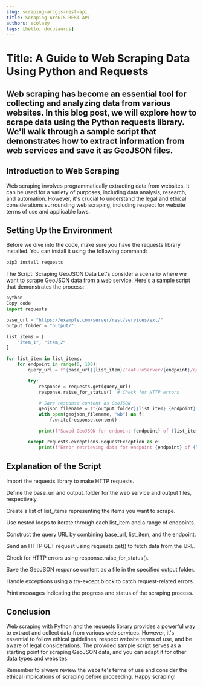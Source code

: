 ```yaml
---
slug: scraping-arcgis-rest-api
title: Scraping ArcGIS REST API
authors: ecolazy
tags: [hello, docusaurus]
---
```

# Title: A Guide to Web Scraping Data Using Python and Requests

## Web scraping has become an essential tool for collecting and analyzing data from various websites. In this blog post, we will explore how to scrape data using the Python requests library. We'll walk through a sample script that demonstrates how to extract information from web services and save it as GeoJSON files.

## Introduction to Web Scraping
Web scraping involves programmatically extracting data from websites. It can be used for a variety of purposes, including data analysis, research, and automation. However, it's crucial to understand the legal and ethical considerations surrounding web scraping, including respect for website terms of use and applicable laws.

## Setting Up the Environment
Before we dive into the code, make sure you have the requests library installed. You can install it using the following command:


``` bash
pip3 install requests
```

The Script: Scraping GeoJSON Data
Let's consider a scenario where we want to scrape GeoJSON data from a web service. Here's a sample script that demonstrates the process:

```python
python
Copy code
import requests

base_url = "https://example.com/server/rest/services/ext/"
output_folder = "output/"

list_items = [
    "item_1", "item_2"
]

for list_item in list_items:
    for endpoint in range(0, 100):
        query_url = f"{base_url}{list_item}/FeatureServer/{endpoint}/query?where=1%3D1&outFields=*&returnGeometry=true&f=geojson"

        try:
            response = requests.get(query_url)
            response.raise_for_status()  # Check for HTTP errors

            # Save response content as GeoJSON
            geojson_filename = f"{output_folder}{list_item}_{endpoint}.geojson"
            with open(geojson_filename, "wb") as f:
                f.write(response.content)

            print(f"Saved GeoJSON for endpoint {endpoint} of {list_item} to {geojson_filename}")

        except requests.exceptions.RequestException as e:
            print(f"Error retrieving data for endpoint {endpoint} of {list_item}: {e}")

```
## Explanation of the Script
Import the requests library to make HTTP requests.

Define the base_url and output_folder for the web service and output files, respectively.

Create a list of list_items representing the items you want to scrape.

Use nested loops to iterate through each list_item and a range of endpoints.

Construct the query URL by combining base_url, list_item, and the endpoint.

Send an HTTP GET request using requests.get() to fetch data from the URL.

Check for HTTP errors using response.raise_for_status().

Save the GeoJSON response content as a file in the specified output folder.

Handle exceptions using a try-except block to catch request-related errors.

Print messages indicating the progress and status of the scraping process.

## Conclusion
Web scraping with Python and the requests library provides a powerful way to extract and collect data from various web services. However, it's essential to follow ethical guidelines, respect website terms of use, and be aware of legal considerations. The provided sample script serves as a starting point for scraping GeoJSON data, and you can adapt it for other data types and websites.

Remember to always review the website's terms of use and consider the ethical implications of scraping before proceeding. Happy scraping!